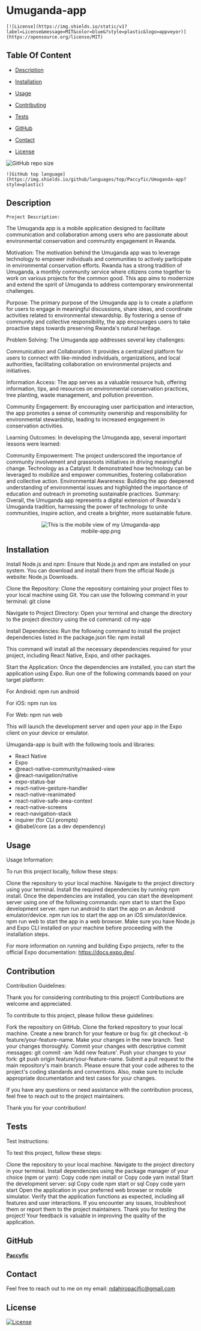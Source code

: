 # Umuganda-app
  
    [![License](https://img.shields.io/static/v1?label=License&message=MIT&color=blue&?style=plastic&logo=appveyor)](https://opensource.org/license/MIT)


  
  ## Table Of Content

  - [Description](#description)
  
  - [Installation](#installation)
  - [Usage](#usage)
  - [Contributing](#contribution)
  - [Tests](#tests)
  - [GitHub](#github)
  - [Contact](#contact)
  - [License](#license)
  


  
  ![GitHub repo size](https://img.shields.io/github/repo-size/Paccyfic/Umuganda-app?style=plastic)

    ![GitHub top language](https://img.shields.io/github/languages/top/Paccyfic/Umuganda-app?style=plastic)


  
  ## Description

    Project Description:
The Umuganda app is a mobile application designed to facilitate communication and collaboration among users who are passionate about environmental conservation and community engagement in Rwanda.

Motivation:
The motivation behind the Umuganda app was to leverage technology to empower individuals and communities to actively participate in environmental conservation efforts. Rwanda has a strong tradition of Umuganda, a monthly community service where citizens come together to work on various projects for the common good. This app aims to modernize and extend the spirit of Umuganda to address contemporary environmental challenges.

Purpose:
The primary purpose of the Umuganda app is to create a platform for users to engage in meaningful discussions, share ideas, and coordinate activities related to environmental stewardship. By fostering a sense of community and collective responsibility, the app encourages users to take proactive steps towards preserving Rwanda's natural heritage.

Problem Solving:
The Umuganda app addresses several key challenges:

Communication and Collaboration: It provides a centralized platform for users to connect with like-minded individuals, organizations, and local authorities, facilitating collaboration on environmental projects and initiatives.

Information Access: The app serves as a valuable resource hub, offering information, tips, and resources on environmental conservation practices, tree planting, waste management, and pollution prevention.

Community Engagement: By encouraging user participation and interaction, the app promotes a sense of community ownership and responsibility for environmental stewardship, leading to increased engagement in conservation activities.

Learning Outcomes:
In developing the Umuganda app, several important lessons were learned:

Community Empowerment: The project underscored the importance of community involvement and grassroots initiatives in driving meaningful change.
Technology as a Catalyst: It demonstrated how technology can be leveraged to mobilize and empower communities, fostering collaboration and collective action.
Environmental Awareness: Building the app deepened understanding of environmental issues and highlighted the importance of education and outreach in promoting sustainable practices.
Summary:
Overall, the Umuganda app represents a digital extension of Rwanda's Umuganda tradition, harnessing the power of technology to unite communities, inspire action, and create a brighter, more sustainable future.

  


  

  
  

  <p align="center">
    <img alt="This is the mobile view of my Umuganda-app" [Screenshot] src="mobile-app.png"><br>
  mobile-app.png
  </p>
  


  

  ## Installation

  Install Node.js and npm: Ensure that Node.js and npm are installed on your system. You can download and install them from the official Node.js website: Node.js Downloads.

Clone the Repository: Clone the repository containing your project files to your local machine using Git. You can use the following command in your terminal:
git clone <repository-url>

Navigate to Project Directory: Open your terminal and change the directory to the project directory using the cd command:
cd my-app

Install Dependencies: Run the following command to install the project dependencies listed in the package.json file:
npm install

This command will install all the necessary dependencies required for your project, including React Native, Expo, and other packages.

Start the Application: Once the dependencies are installed, you can start the application using Expo. Run one of the following commands based on your target platform:

For Android:
npm run android

For iOS:
npm run ios


For Web:
npm run web

This will launch the development server and open your app in the Expo client on your device or emulator.

  


  
  Umuganda-app is built with the following tools and libraries: <ul><li>React Native</li><li>Expo</li><li>@react-native-community/masked-view</li><li>@react-navigation/native</li><li>expo-status-bar</li><li>react-native-gesture-handler</li><li>react-native-reanimated</li><li>react-native-safe-area-context</li><li>react-native-screens</li><li>react-navigation-stack</li><li>inquirer (for CLI prompts)</li><li>@babel/core (as a dev dependency)</li></ul>
  


  

  ## Usage
 
  Usage Information:

To run this project locally, follow these steps:

Clone the repository to your local machine.
Navigate to the project directory using your terminal.
Install the required dependencies by running npm install.
Once the dependencies are installed, you can start the development server using one of the following commands:
npm start to start the Expo development server.
npm run android to start the app on an Android emulator/device.
npm run ios to start the app on an iOS simulator/device.
npm run web to start the app in a web browser.
Make sure you have Node.js and Expo CLI installed on your machine before proceeding with the installation steps.

For more information on running and building Expo projects, refer to the official Expo documentation: https://docs.expo.dev/.

  


  

  ## Contribution
 
  Contribution Guidelines:

Thank you for considering contributing to this project! Contributions are welcome and appreciated.

To contribute to this project, please follow these guidelines:

Fork the repository on GitHub.
Clone the forked repository to your local machine.
Create a new branch for your feature or bug fix: git checkout -b feature/your-feature-name.
Make your changes in the new branch.
Test your changes thoroughly.
Commit your changes with descriptive commit messages: git commit -am 'Add new feature'.
Push your changes to your fork: git push origin feature/your-feature-name.
Submit a pull request to the main repository's main branch.
Please ensure that your code adheres to the project's coding standards and conventions. Also, make sure to include appropriate documentation and test cases for your changes.

If you have any questions or need assistance with the contribution process, feel free to reach out to the project maintainers.

Thank you for your contribution!

  


  

  ## Tests
 
  Test Instructions:

To test this project, follow these steps:

Clone the repository to your local machine.
Navigate to the project directory in your terminal.
Install dependencies using the package manager of your choice (npm or yarn):
Copy code
npm install
or
Copy code
yarn install
Start the development server:
sql
Copy code
npm start
or
sql
Copy code
yarn start
Open the application in your preferred web browser or mobile simulator.
Verify that the application functions as expected, including all features and user interactions.
If you encounter any issues, troubleshoot them or report them to the project maintainers.
Thank you for testing the project! Your feedback is valuable in improving the quality of the application.

  


  

  ## GitHub

  <a href="https://github.com/Paccyfic"><strong>Paccyfic</a></strong>
  

  
  
  

  ## Contact

  Feel free to reach out to me on my email:
  ndahiropacific@gmail.com
  


  

  ## License

  [![License](https://img.shields.io/static/v1?label=Licence&message=MIT&color=blue)](https://opensource.org/license/MIT)
  

  
